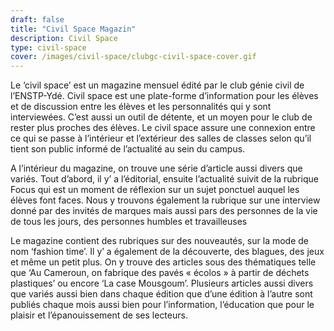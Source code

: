 ```yaml
---
draft: false
title: "Civil Space Magazin"
description: Civil Space
type: civil-space
cover: /images/civil-space/clubgc-civil-space-cover.gif
---
```


Le ‘civil space’ est un magazine mensuel édité par le club génie civil de l’ENSTP-Ydé. Civil space est une plate-forme d’information pour les élèves et de discussion entre les élèves et les personnalités qui y sont interviewées. C’est aussi un outil de détente, et un moyen pour le club de rester plus proches des élèves. Le civil space assure une connexion entre ce qui se passe à l’intérieur et l’extérieur des salles de classes selon qu’il tient son public informé de l’actualité au sein du campus.

A l’intérieur du magazine, on trouve une série d’article aussi divers que variés. Tout d’abord, il y’ a l’éditorial, ensuite l’actualité suivit de la rubrique Focus qui est un moment de réflexion sur un sujet ponctuel auquel les élèves font faces. Nous y trouvons également la rubrique sur une interview donné par des invités de marques mais aussi pars des personnes de la vie de tous les jours, des personnes humbles et travailleuses

Le magazine contient des rubriques sur des nouveautés, sur la mode de nom ‘fashion time’. Il y’ a également de la découverte, des blagues, des jeux et même un petit plus. On y trouve des articles sous des thématiques telle que ‘Au Cameroun, on fabrique des pavés « écolos » à partir de déchets plastiques’ ou encore ‘La case Mousgoum’. Plusieurs articles aussi divers que variés aussi bien dans chaque édition que d’une édition à l’autre sont publiés chaque mois aussi bien pour l’information, l’éducation que pour le plaisir et l’épanouissement de ses lecteurs. 